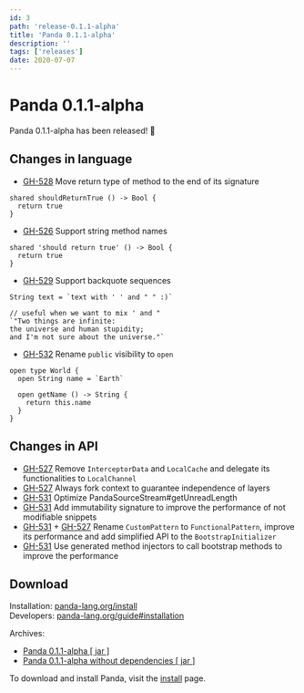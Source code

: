```yaml
---
id: 3
path: 'release-0.1.1-alpha'
title: 'Panda 0.1.1-alpha'
description: ''
tags: ['releases']
date: 2020-07-07
---
```


# Panda 0.1.1-alpha
Panda 0.1.1-alpha has been released! 🎉

## Changes in language

- [GH-528](https://github.com/panda-lang/panda/issues/528) Move return type of method to the end of its signature

```panda
shared shouldReturnTrue () -> Bool {
  return true
}
```

- [GH-526](https://github.com/panda-lang/panda/issues/526) Support string method names

```panda
shared 'should return true' () -> Bool {
  return true
}
```

- [GH-529](https://github.com/panda-lang/panda/issues/529) Support backquote sequences

```panda
String text = `text with ' ' and " " :)`

// useful when we want to mix ' and "
`"Two things are infinite: 
the universe and human stupidity;
and I'm not sure about the universe."`
```

- [GH-532](https://github.com/panda-lang/panda/issues/532) Rename `public` visibility to `open`

```panda
open type World { 
  open String name = `Earth`

  open getName () -> String {
    return this.name
  }
}
```

## Changes in API

- [GH-527](https://github.com/panda-lang/panda/issues/527) Remove `InterceptorData` and `LocalCache` and delegate its functionalities to `LocalChannel`
- [GH-527](https://github.com/panda-lang/panda/issues/527) Always fork context to guarantee independence of layers
- [GH-531](https://github.com/panda-lang/panda/issues/531) Optimize PandaSourceStream#getUnreadLength
- [GH-531](https://github.com/panda-lang/panda/issues/531) Add immutability signature to improve the performance of not modifiable snippets
- [GH-531](https://github.com/panda-lang/panda/issues/531) + [GH-527](https://github.com/panda-lang/panda/issues/527) Rename `CustomPattern` to `FunctionalPattern`, improve its performance and add simplified API to the `BootstrapInitializer`
- [GH-531](https://github.com/panda-lang/panda/issues/531) Use generated method injectors to call bootstrap methods to improve the performance

## Download

Installation: [panda-lang.org/install](https://panda-lang.org/install) <br>
Developers: [panda-lang.org/guide#installation](https://panda-lang.org/guide#installation)

Archives:

- [Panda 0.1.1-alpha [ jar ]](https://repo.panda-lang.org/org/panda-lang/panda/0.1.1-alpha/panda-0.1.1-alpha-all.jar)
- [Panda 0.1.1-alpha without dependencies [ jar ]](https://repo.panda-lang.org/org/panda-lang/panda/0.1.1-alpha/panda-0.1.1-alpha-all.jar)


To download and install Panda, visit the [install](/install) page.
